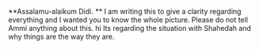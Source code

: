 **Assalamu-alaikum Didi.
**
I am writing this to give a clarity regarding everything and I wanted you to know the whole picture.
Please do not tell Ammi anything about this. 
hi
Its regarding the situation with Shahedah and why things are the way they are.



